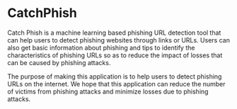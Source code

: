 # CatchPhish
Catch Phish is a machine learning based phishing URL detection tool that can help users to detect phishing websites through links or URLs. Users can also get basic information about phishing and tips to identify the characteristics of phishing URLs so as to reduce the impact of losses that can be caused by phishing attacks.

The purpose of making this application is to help users to detect phishing URLs on the internet. We hope that this application can reduce the number of victims from phishing attacks and minimize losses due to phishing attacks.
